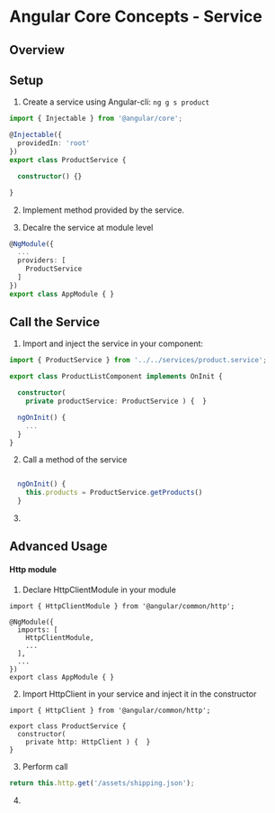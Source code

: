 # Angular Core Concepts - Service

## Overview


## Setup

1. Create a service using Angular-cli: `ng g s product`

```Typescript
import { Injectable } from '@angular/core';

@Injectable({
  providedIn: 'root'
})
export class ProductService {

  constructor() {}

}
```

2. Implement method provided by the service.
   
3. Decalre the service at module level
```Typescript
@NgModule({
  ...
  providers: [
    ProductService
  ]
})
export class AppModule { }
```

## Call the Service

1.  Import and inject the service in your component:  
```Typescript
import { ProductService } from '../../services/product.service';

export class ProductListComponent implements OnInit {

  constructor(
    private productService: ProductService ) {  }

  ngOnInit() {
    ...
  }
}
```
2.  Call a method of the service
```Typescript

  ngOnInit() {
    this.products = ProductService.getProducts()
  }
```

3.  


## Advanced Usage
#### Http module

1. Declare HttpClientModule in your module
```
import { HttpClientModule } from '@angular/common/http';

@NgModule({
  imports: [
    HttpClientModule,
    ...
  ],
  ...
})
export class AppModule { }
```
2. Import HttpClient in your service and inject it in the constructor
```
import { HttpClient } from '@angular/common/http';

export class ProductService {
  constructor(
    private http: HttpClient ) {  }
}
```
3. Perform call
```Typescript
return this.http.get('/assets/shipping.json');
```

4. 



